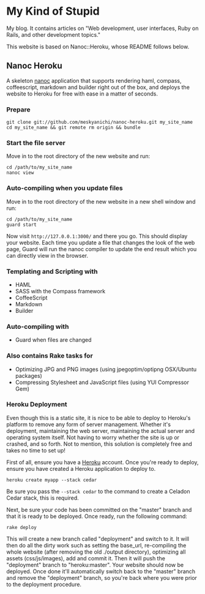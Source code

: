 # My Kind of Stupid

My blog. It contains articles on "Web development, user interfaces, Ruby on Rails, and other development topics."

This website is based on Nanoc::Heroku, whose README follows below.

## Nanoc Heroku

A skeleton [nanoc](http://nanoc.stoneship.org/) application that supports rendering haml, compass, coffeescript, markdown and builder right out of the box, and deploys the website to Heroku for free with ease in a matter of seconds.

### Prepare

    git clone git://github.com/meskyanichi/nanoc-heroku.git my_site_name
    cd my_site_name && git remote rm origin && bundle

### Start the file server

Move in to the root directory of the new website and run:

    cd /path/to/my_site_name
    nanoc view

### Auto-compiling when you update files

Move in to the root directory of the new website in a new shell window and run:

    cd /path/to/my_site_name
    guard start

Now visit `http://127.0.0.1:3000/` and there you go. This should display your website. Each time you update a file that changes the look of the web page, Guard will run the nanoc compiler to update the end result which you can directly view in the browser.

### Templating and Scripting with

* HAML
* SASS with the Compass framework
* CoffeeScript
* Markdown
* Builder


### Auto-compiling with

* Guard when files are changed


### Also contains Rake tasks for

* Optimizing JPG and PNG images (using jpegoptim/optipng OSX/Ubuntu packages)
* Compressing Stylesheet and JavaScript files (using YUI Compressor Gem)


### Heroku Deployment

Even though this is a static site, it is nice to be able to deploy to Heroku's platform to remove any form of server management. Whether it's deployment, maintaining the web server, maintaining the actual server and operating system itself. Not having to worry whether the site is up or crashed, and so forth. Not to mention, this solution is completely free and takes no time to set up!

First of all, ensure you have a [Heroku](http://heroku.com/) account. Once you're ready to deploy, ensure you have created a Heroku application to deploy to.

    heroku create myapp --stack cedar

Be sure you pass the `--stack cedar` to the command to create a Celadon Cedar stack, this is required.

Next, be sure your code has been committed on the "master" branch and that it is ready to be deployed. Once ready, run the following command:

    rake deploy

This will create a new branch called "deployment" and switch to it. It will then do all the dirty work such as setting the base_url, re-compiling the whole website (after removing the old ./output directory), optimizing all assets (css/js/images), add and commit it. Then it will push the "deployment" branch to "heroku:master". Your website should now be deployed. Once done it'll automatically switch back to the "master" branch and remove the "deployment" branch, so you're back where you were prior to the deployment procedure.
